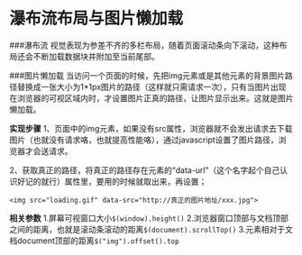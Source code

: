 瀑布流布局与图片懒加载
===================

###瀑布流
视觉表现为参差不齐的多栏布局，随着页面滚动条向下滚动，这种布局还会不断加载数据块并附加至当前尾部。




###图片懒加载
当访问一个页面的时候，先把img元素或是其他元素的背景图片路径替换成一张大小为1*1px图片的路径（这样就只需请求一次），只有当图片出现在浏览器的可视区域内时，才设置图片正真的路径，让图片显示出来。这就是图片懒加载。

**实现步骤**
 1、页面中的img元素，如果没有src属性，浏览器就不会发出请求去下载图片（也就没有请求咯，也就提高性能咯），通过javascript设置了图片路径，浏览器才会送请求。

2、获取真正的路径，将真正的路径存在元素的“data-url”（这个名字起个自己认识好记的就行）属性里，要用的时候就取出来，再设置；

    <img src="loading.gif" data-src="http://真正的图片地址/xxx.jpg">

**相关参数**
1.屏幕可视窗口大小`$(window).height()` 
2.浏览器窗口顶部与文档顶部之间的距离，也就是滚动条滚动的距离`$(document).scrollTop()` 
3.元素相对于文档document顶部的距离`$("img").offset().top`
